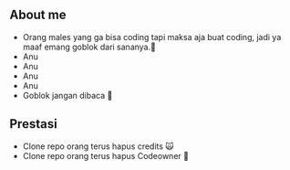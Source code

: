 ## About me
* Orang males yang ga bisa coding tapi maksa aja buat coding, jadi ya maaf emang goblok dari sananya.🗿 
* Anu
* Anu
* Anu
* Anu
* Goblok jangan dibaca 🗿
<!-- yang liat orang tolol-->

## Prestasi
* Clone repo orang terus hapus credits 🙀
* Clone repo orang terus hapus Codeowner 🥵
